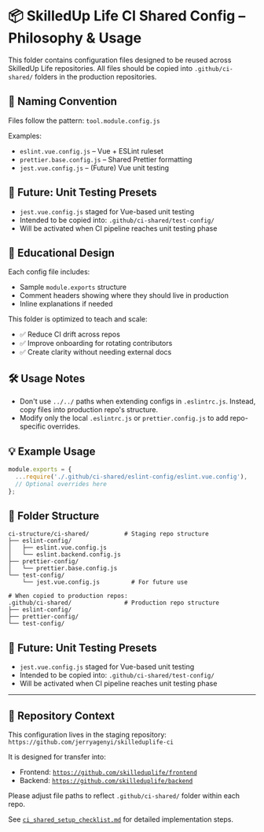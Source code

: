 # 📦 SkilledUp Life CI Shared Config – Philosophy & Usage

This folder contains configuration files designed to be reused across SkilledUp Life repositories. All files should be copied into `.github/ci-shared/` folders in the production repositories.

## 📐 Naming Convention

Files follow the pattern: `tool.module.config.js`

Examples:
- `eslint.vue.config.js` – Vue + ESLint ruleset
- `prettier.base.config.js` – Shared Prettier formatting
- `jest.vue.config.js` – (Future) Vue unit testing

## 🧪 Future: Unit Testing Presets

- `jest.vue.config.js` staged for Vue-based unit testing
- Intended to be copied into: `.github/ci-shared/test-config/`
- Will be activated when CI pipeline reaches unit testing phase

## 🧠 Educational Design

Each config file includes:
- Sample `module.exports` structure
- Comment headers showing where they should live in production
- Inline explanations if needed

This folder is optimized to teach and scale:
- ✅ Reduce CI drift across repos
- ✅ Improve onboarding for rotating contributors
- ✅ Create clarity without needing external docs

## 🛠 Usage Notes

- Don't use `../../` paths when extending configs in `.eslintrc.js`. Instead, copy files into production repo's structure.
- Modify only the local `.eslintrc.js` or `prettier.config.js` to add repo-specific overrides.

## 💡 Example Usage

```js
module.exports = {
  ...require('./.github/ci-shared/eslint-config/eslint.vue.config'),
  // Optional overrides here
};
```

## 📁 Folder Structure

```
ci-structure/ci-shared/          # Staging repo structure
├── eslint-config/
│   ├── eslint.vue.config.js
│   └── eslint.backend.config.js
├── prettier-config/
│   └── prettier.base.config.js
└── test-config/
    └── jest.vue.config.js         # For future use

# When copied to production repos:
.github/ci-shared/               # Production repo structure
├── eslint-config/
├── prettier-config/
└── test-config/
```

## 🧪 Future: Unit Testing Presets

- `jest.vue.config.js` staged for Vue-based unit testing
- Intended to be copied into: `.github/ci-shared/test-config/`
- Will be activated when CI pipeline reaches unit testing phase

---

## 🚧 Repository Context

This configuration lives in the staging repository:
`https://github.com/jerryagenyi/skilleduplife-ci`

It is designed for transfer into:

- Frontend: [`https://github.com/skilleduplife/frontend`](https://github.com/skilleduplife/frontend)
- Backend: [`https://github.com/skilleduplife/backend`](https://github.com/skilleduplife/backend)

Please adjust file paths to reflect `.github/ci-shared/` folder within each repo.

See [`ci_shared_setup_checklist.md`](./ci_shared_setup_checklist.md) for detailed implementation steps. 